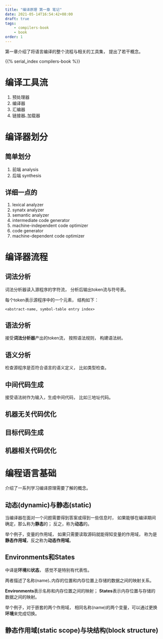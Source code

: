 ```yaml
---
title: "编译原理 第一章 笔记"
date: 2021-05-14T16:54:42+08:00
draft: true
tags:
    - compilers-book
    - book
order: 1
---
```


第一章介绍了将语言编译的整个流程与相关的工具集，
提出了若干概念。

{{% serial_index compilers-book %}}

# 编译工具流

1. 预处理器
1. 编译器
1. 汇编器
1. 链接器､加载器

# 编译器划分

## 简单划分

1. 前端 analysis
1. 后端 synthesis

## 详细一点的

1. lexical analyzer
1. synatx analyzer
1. semantic analyzer
1. intermediate code generator
1. machine-independent code optimizer
1. code generator
1. machine-dependent code optimizer

# 编译器流程

## 词法分析

词法分析器读入源程序的字符流，
分析后输出token流与符号表。

每个token表示源程序中的一个元素，
结构如下：

```plain
<abstract-name, symbol-table entry index>
```

## 语法分析

接受**词法分析器**产出的token流，
按照语法规则，
构建语法树。

## 语义分析

检查源程序是否符合语言的语义定义，
比如类型检查。

## 中间代码生成

接受语法树作为输入，生成中间代码，
比如三地址代码。

## 机器无关代码优化

## 目标代码生成

## 机器相关代码优化

# 编程语言基础

介绍了一系列学习编译原理需要了解的概念。

## 动态(dynamic)与静态(static)

当编译器在面对一个问题需要得到答案或得到一些信息时，
如果能够在编译期间确定，那么称为**静态**的；
反之，称为**动态**的。

举个例子，变量的作用域，
如果只需要读取源码就能得知变量的作用域，
称为是**静态作用域**，反之称为**动态作用域**。

## Environments和States

中译是**环境**和**状态**，
感觉不是特别有代表性。

两者描述了名称(name)､内存的位置和内存位置上存储的数据之间的映射关系。

**Environments**表示名称和内存位置之间的映射；
**States**表示内存位置与存储的数据之间的映射。

举个例子，对于嵌套的两个作用域，
相同名称(name)的两个变量，可以通过更换**环境**来完成切换。

## 静态作用域(static scope)与块结构(block structure)
















